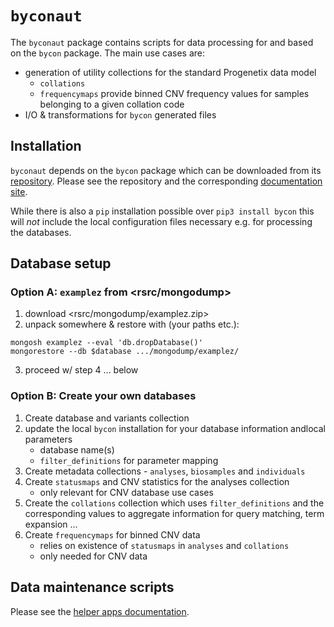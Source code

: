 # `byconaut`

The `byconaut` package contains scripts for data processing for and based on the
`bycon` package. The main use cases are:

* generation of utility collections for the standard Progenetix data model
    - `collations`
    - `frequencymaps` provide binned CNV frequency values for samples belonging
      to a given collation code
* I/O & transformations for `bycon` generated files

## Installation

`byconaut` depends on the `bycon` package which can be downloaded from its
[repository](http://github.com/progenetix/bycon/). Please see the repository
and the corresponding [documentation site](http://bycon.progenetix.org).

While there is also a `pip` installation possible over `pip3 install bycon`
this will _not_ include the local configuration files necessary e.g. for
processing the databases.

## Database setup

### Option A: `examplez` from <rsrc/mongodump>

1. download <rsrc/mongodump/examplez.zip>
2. unpack somewhere & restore with (your paths etc.):
```
mongosh examplez --eval 'db.dropDatabase()'
mongorestore --db $database .../mongodump/examplez/
```
3. proceed w/ step 4 ... below

### Option B: Create your own databases

1. Create database and variants collection
2. update the local `bycon` installation for your database information andlocal parameters
    * database name(s)
    * `filter_definitions` for parameter mapping
3. Create metadata collections - `analyses`, `biosamples` and `individuals`
4. Create `statusmaps` and CNV statistics for the analyses collection
    * only relevant for CNV database use cases
5. Create the `collations` collection which uses `filter_definitions` and the
   corresponding values to aggregate information for query matching, term expansion ...
6. Create `frequencymaps` for binned CNV data
    * relies on existence of `statusmaps` in `analyses` and `collations`
    * only needed for CNV data

## Data maintenance scripts

Please see the [helper apps documentation](applications/#data-transformation-database-maintenance).

